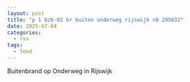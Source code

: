```yaml
---
layout: post
title: "p 1 bzb-02 br buiten onderweg rijswijk nb 205632"
date: 2025-07-04
categories: 
  - rss
tags: 
  - feed
---
```


Buitenbrand op Onderweg in Rijswijk
